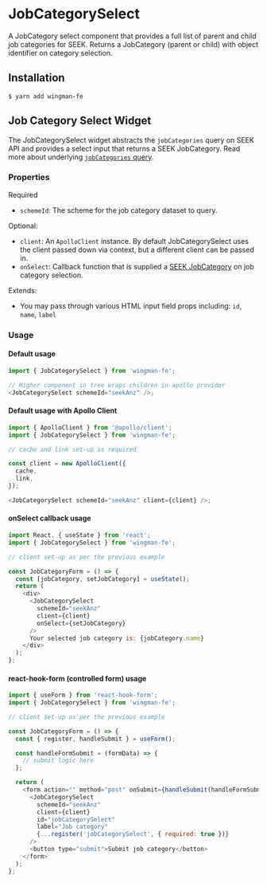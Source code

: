 # JobCategorySelect

A JobCategory select component that provides a full list of parent and child job categories for SEEK.
Returns a JobCategory (parent or child) with object identifier on category selection.

## Installation

```shell
$ yarn add wingman-fe
```

## Job Category Select Widget

The JobCategorySelect widget abstracts the `jobCategories` query on SEEK API and provides a select input that returns a SEEK JobCategory.
Read more about underlying [`jobCategories` query](https://developer.seek.com/schema/#operation-jobCategories).

### Properties

Required

- `schemeId`: The scheme for the job category dataset to query.

Optional:

- `client`: An `ApolloClient` instance. By default JobCategorySelect uses the client passed down via context, but a different client can be passed in.
- `onSelect`: Callback function that is supplied a [SEEK JobCategory](https://developer.seek.com/schema/#definition-JobCategory) on job category selection.

Extends:

- You may pass through various HTML input field props including: `id`, `name`, `label`

### Usage

#### Default usage

```javascript
import { JobCategorySelect } from 'wingman-fe';

// Higher component in tree wraps children in apollo provider
<JobCategorySelect schemeId="seekAnz" />;
```

#### Default usage with Apollo Client

```javascript
import { ApolloClient } from '@apollo/client';
import { JobCategorySelect } from 'wingman-fe';

// cache and link set-up as required

const client = new ApolloClient({
  cache,
  link,
});

<JobCategorySelect schemeId="seekAnz" client={client} />;
```

#### onSelect callback usage

```javascript
import React, { useState } from 'react';
import { JobCategorySelect } from 'wingman-fe';

// client set-up as per the previous example

const JobCategoryForm = () => {
  const [jobCategory, setJobCategory] = useState();
  return (
    <div>
      <JobCategorySelect
        schemeId="seekAnz"
        client={client}
        onSelect={setJobCategory}
      />
      Your selected job category is: {jobCategory.name}
    </div>
  );
};
```

#### react-hook-form (controlled form) usage

```javascript
import { useForm } from 'react-hook-form';
import { JobCategorySelect } from 'wingman-fe';

// client set-up as per the previous example

const JobCategoryForm = () => {
  const { register, handleSubmit } = useForm();

  const handleFormSubmit = (formData) => {
    // submit logic here
  };

  return (
    <form action="" method="post" onSubmit={handleSubmit(handleFormSubmit)}>
      <JobCategorySelect
        schemeId="seekAnz"
        client={client}
        id="jobCategorySelect"
        label="Job category"
        {...register('jobCategorySelect', { required: true })}
      />
      <button type="submit">Submit job category</button>
    </form>
  );
};
```
